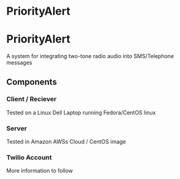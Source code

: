 PriorityAlert
========
# PriorityAlert 
A system for integrating two-tone radio audio into SMS/Telephone messages

## Components

### Client / Reciever

Tested on a Linux Dell Laptop running Fedora/CentOS linux

### Server 

Tested in Amazon AWSs Cloud / CentOS image

### Twilio Account

More information to follow
